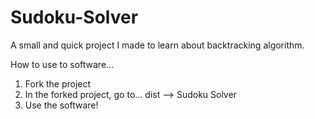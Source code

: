 # Sudoku-Solver
A small and quick project I made to learn about backtracking algorithm. 

How to use to software...
  1. Fork the project
  2. In the forked project, go to...
       dist --> Sudoku Solver
  3. Use the software!

